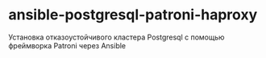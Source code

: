 # ansible-postgresql-patroni-haproxy
Установка отказоустойчивого кластера Postgresql с помощью фреймворка  Patroni  через Ansible
